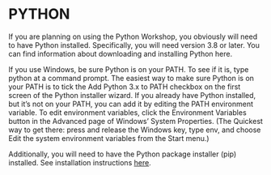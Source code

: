 # PYTHON
If you are planning on using the Python Workshop, you obviously will need to have Python installed. Specifically, you will need version 3.8 or later. You can find information about downloading and installing Python here.

If you use Windows, be sure Python is on your PATH. To see if it is, type python at a command prompt. 
The easiest way to make sure Python is on your PATH is to tick the Add Python 3.x to PATH checkbox on the first screen of the Python installer wizard. 
If you already have Python installed, but it’s not on your PATH, you can add it by editing the PATH environment variable. 
To edit environment variables, click the Environment Variables button in the Advanced page of Windows’ System Properties. (The Quickest way to get there: press and release the Windows key, type env, and choose Edit the system environment variables from the Start menu.)

Additionally, you will need to have the Python package installer (pip) installed. See installation instructions [here](https://pypi.org/project/pip/).